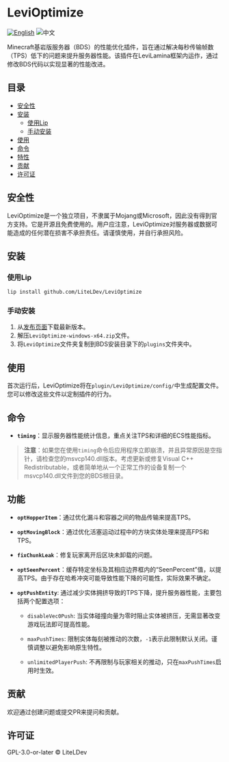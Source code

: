 # LeviOptimize

[![English](https://img.shields.io/badge/English-informational?style=for-the-badge)](README.md)
![中文](https://img.shields.io/badge/简体中文-inactive?style=for-the-badge)

Minecraft基岩版服务器（BDS）的性能优化插件，旨在通过解决每秒传输帧数（TPS）低下的问题来提升服务器性能。该插件在LeviLamina框架内运作，通过修改BDS代码以实现显著的性能改进。

## 目录

- [安全性](#安全性)
- [安装](#安装)
  - [使用Lip](#使用lip)
  - [手动安装](#手动安装)
- [使用](#使用)
- [命令](#命令)
- [特性](#特性)
- [贡献](#贡献)
- [许可证](#许可证)

## 安全性

LeviOptimize是一个独立项目，不隶属于Mojang或Microsoft，因此没有得到官方支持。它是开源且免费使用的。用户应注意，LeviOptimize对服务器或数据可能造成的任何潜在损害不承担责任。请谨慎使用，并自行承担风险。

## 安装

### 使用Lip

```sh
lip install github.com/LiteLDev/LeviOptimize
```

### 手动安装

1. 从[发布页面](https://github.com/LiteLDev/LeviOptimize/releases)下载最新版本。
2. 解压`LeviOptimize-windows-x64.zip`文件。
3. 将`LeviOptimize`文件夹复制到BDS安装目录下的`plugins`文件夹中。

## 使用

首次运行后，LeviOptimize将在`plugin/LeviOptimize/config/`中生成配置文件。您可以修改这些文件以定制插件的行为。

## 命令

- **`timing`**：显示服务器性能统计信息，重点关注TPS和详细的ECS性能指标。

> **注意**：如果您在使用`timing`命令后应用程序立即崩溃，并且异常原因是空指针，请检查您的msvcp140.dll版本。考虑更新或修复Visual
> C++
> Redistributable，或者简单地从一个正常工作的设备复制一个msvcp140.dll文件到您的BDS根目录。

## 功能

- **`optHopperItem`**：通过优化漏斗和容器之间的物品传输来提高TPS。
- **`optMovingBlock`**：通过优化活塞运动过程中的方块实体处理来提高FPS和TPS。
- **`fixChunkLeak`**：修复玩家离开后区块未卸载的问题。
- **`optSeenPercent`**：缓存特定坐标及其相应边界框内的“SeenPercent”值，以提高TPS。由于存在哈希冲突可能导致性能下降的可能性，实际效果不确定。
- **`optPushEntity`**:
  通过减少实体拥挤导致的TPS下降，提升服务器性能，主要包括两个配置选项：

  - `disableVec0Push`:
    当实体碰撞向量为零时阻止实体被挤压，无需显著改变游戏玩法即可提高性能。

  - `maxPushTimes`:
    限制实体每刻被推动的次数，`-1`表示此限制默认关闭。谨慎调整以避免影响原生特性。

  - `unlimitedPlayerPush`:
    不再限制与玩家相关的推动，只在`maxPushTimes`启用时生效。

## 贡献

欢迎通过创建问题或提交PR来提问和贡献。

## 许可证

GPL-3.0-or-later © LiteLDev
